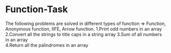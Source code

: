 # Function-Task
The following problems are solved in different types of function => Function, Anonymous function, IIFE, Arrow function.
1.Print odd numbers in an array
2.Convert all the strings to title caps in a string array 
3.Sum of all numbers in an array   
4.Return all the palindromes in an array 
